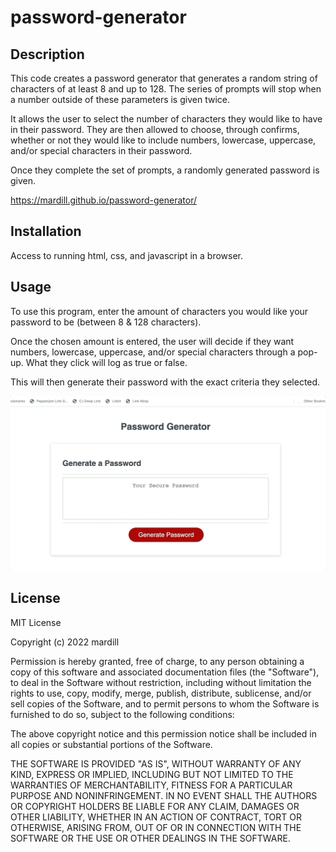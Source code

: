 # password-generator

## Description

This code creates a password generator that generates a random string of characters of at least 8 and up to 128. The series of prompts will stop when a number outside of these parameters is given twice. 

It allows the user to select the number of characters they would like to have in their password. They are then allowed to choose, through confirms, whether or not they would like to include numbers, lowercase, uppercase, and/or special characters in their password.

Once they complete the set of prompts, a randomly generated password is given. 

https://mardill.github.io/password-generator/

## Installation

Access to running html, css, and javascript in a browser.

## Usage

To use this program, enter the amount of characters you would like your password to be (between 8 & 128 characters). 

Once the chosen amount is entered, the user will decide if they want numbers, lowercase, uppercase, and/or special characters through a pop-up. What they click will log as true or false.

This will then generate their password with the exact criteria they selected.

![alt text](assets/images/password-generator.gif)


## License


MIT License

Copyright (c) 2022 mardill

Permission is hereby granted, free of charge, to any person obtaining a copy
of this software and associated documentation files (the "Software"), to deal
in the Software without restriction, including without limitation the rights
to use, copy, modify, merge, publish, distribute, sublicense, and/or sell
copies of the Software, and to permit persons to whom the Software is
furnished to do so, subject to the following conditions:

The above copyright notice and this permission notice shall be included in all
copies or substantial portions of the Software.

THE SOFTWARE IS PROVIDED "AS IS", WITHOUT WARRANTY OF ANY KIND, EXPRESS OR
IMPLIED, INCLUDING BUT NOT LIMITED TO THE WARRANTIES OF MERCHANTABILITY,
FITNESS FOR A PARTICULAR PURPOSE AND NONINFRINGEMENT. IN NO EVENT SHALL THE
AUTHORS OR COPYRIGHT HOLDERS BE LIABLE FOR ANY CLAIM, DAMAGES OR OTHER
LIABILITY, WHETHER IN AN ACTION OF CONTRACT, TORT OR OTHERWISE, ARISING FROM,
OUT OF OR IN CONNECTION WITH THE SOFTWARE OR THE USE OR OTHER DEALINGS IN THE
SOFTWARE.


